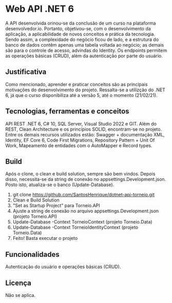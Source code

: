 # Web API .NET 6

A API desenvolvida orinou-se da conclusão de um curso na plataforma desenvolvedor.io. Portanto, objetivou-se, com o desenvolvimento da aplicação, a aplicabilidade de novos conceitos
e prática da tecnologia. Sendo assim, a complexidade do negócio ficou de lado, e a estrutura do banco de dados contêm apenas uma tabela voltada ao negócio; 
as demais são para o controle de acesso, advindas do Identity. Os endpoints permitem as operações básicas (CRUD), além da autenticação por parte do usuário.

## Justificativa

Como mencionado, aprender e praticar conceitos são as principais motivações do desenvolvimento do projeto. Ressalta-se a utilizção do .NET 6, já que o curso disponibiliza até a versão 5, 
até o momento (21/02/21).

## Tecnologias, ferramentas e conceitos

API REST .NET 6, C# 10, SQL Server, Visual Studio 2022 e GIT. Além do REST, Clean Architecture e os princípios SOLID, encontram-se no projeto. Entre os demais recursos utilizados estão: 
Swagger + documentação XML, Identity, EF Core 6, Code First Migrations, Repository Pattern + Unit Of Work, Mapeamento de entidades com o AutoMapper e Record types.  

## Build

Após o clone, o clean e build solution, sempre são bem vindos. Depois disso, necessita-se da string de conexão no appsettings.Development.json. Posto isto, 
atualiza-se o banco (Update-Database).

1. git clone https://github.com/SantosHenrique/dotnet-api-torneio.git
2. Clean e Build Solution
3. "Set as Startup Project" para Torneio.API
4. Ajuste a string de conexão no arquivo appsettings.Development.json (projeto Torneio.API)
5. Update-Database -Context TorneioContext (projeto Torneio.Data)
6. Update-Database -Context TorneioIdentityContext (projeto Torneio.Data)
7. Feito! Basta executar o projeto

## Funcionalidades

Autenticação do usuário e operações básicas (CRUD). 

## Licença

Não se aplica.
